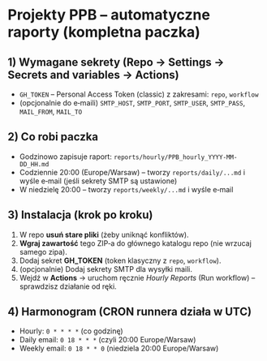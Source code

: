 # Projekty PPB – automatyczne raporty (kompletna paczka)

## 1) Wymagane sekrety (Repo → Settings → Secrets and variables → Actions)
- `GH_TOKEN` – Personal Access Token (classic) z zakresami: `repo`, `workflow`
- (opcjonalnie do e‑maili) `SMTP_HOST`, `SMTP_PORT`, `SMTP_USER`, `SMTP_PASS`, `MAIL_FROM`, `MAIL_TO`

## 2) Co robi paczka
- Godzinowo zapisuje raport: `reports/hourly/PPB_hourly_YYYY-MM-DD_HH.md`
- Codziennie 20:00 (Europe/Warsaw) – tworzy `reports/daily/...md` i wyśle e‑mail (jeśli sekrety SMTP są ustawione)
- W niedzielę 20:00 – tworzy `reports/weekly/...md` i wyśle e‑mail

## 3) Instalacja (krok po kroku)
1. W repo **usuń stare pliki** (żeby uniknąć konfliktów).
2. **Wgraj zawartość** tego ZIP‑a do głównego katalogu repo (nie wrzucaj samego zipa).
3. Dodaj sekret **GH_TOKEN** (token klasyczny z `repo`, `workflow`).
4. (opcjonalnie) Dodaj sekrety SMTP dla wysyłki maili.
5. Wejdź w **Actions** → uruchom ręcznie *Hourly Reports* (Run workflow) – sprawdzisz działanie od ręki.

## 4) Harmonogram (CRON runnera działa w UTC)
- Hourly: `0 * * * *` (co godzinę)
- Daily email: `0 18 * * *` (czyli 20:00 Europe/Warsaw)
- Weekly email: `0 18 * * 0` (niedziela 20:00 Europe/Warsaw)

